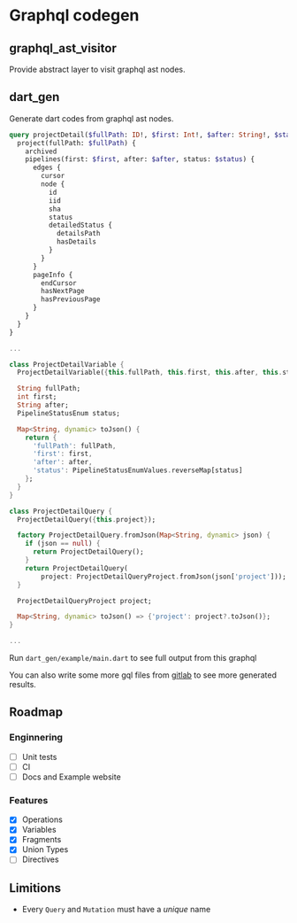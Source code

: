 # Graphql codegen

## graphql_ast_visitor
Provide abstract layer to visit graphql ast nodes.

## dart_gen
Generate dart codes from graphql ast nodes.

```graphql
query projectDetail($fullPath: ID!, $first: Int!, $after: String!, $status: PipelineStatusEnum) {
  project(fullPath: $fullPath) {
    archived
    pipelines(first: $first, after: $after, status: $status) {
      edges {
        cursor
        node {
          id
          iid
          sha
          status
          detailedStatus {
            detailsPath
            hasDetails
          }
        }
      }
      pageInfo {
        endCursor
        hasNextPage
        hasPreviousPage
      }
    }
  }
}
```

```dart
...

class ProjectDetailVariable {
  ProjectDetailVariable({this.fullPath, this.first, this.after, this.status});

  String fullPath;
  int first;
  String after;
  PipelineStatusEnum status;

  Map<String, dynamic> toJson() {
    return {
      'fullPath': fullPath,
      'first': first,
      'after': after,
      'status': PipelineStatusEnumValues.reverseMap[status]
    };
  }
}

class ProjectDetailQuery {
  ProjectDetailQuery({this.project});

  factory ProjectDetailQuery.fromJson(Map<String, dynamic> json) {
    if (json == null) {
      return ProjectDetailQuery();
    }
    return ProjectDetailQuery(
        project: ProjectDetailQueryProject.fromJson(json['project']));
  }

  ProjectDetailQueryProject project;

  Map<String, dynamic> toJson() => {'project': project?.toJson()};
}

...
```


Run `dart_gen/example/main.dart` to see full output from this graphql

You can also write some more gql files from [gitlab](https://gitlab.com/-/graphql-explorer) to see more generated results.

## Roadmap

### Enginnering
- [ ] Unit tests
- [ ] CI
- [ ] Docs and Example website
### Features
- [x] Operations
- [x] Variables
- [x] Fragments
- [x] Union Types
- [ ] Directives

## Limitions
- Every `Query` and `Mutation` must have a *unique* name

